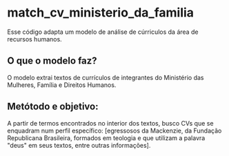 # match_cv_ministerio_da_familia

Esse código adapta um modelo de análise de cúrriculos da área de recursos humanos. 

## O que o modelo faz?
O modelo extrai textos de currículos de integrantes do Ministério das Mulheres, Família e Direitos Humanos.

## Metótodo e objetivo:
A partir de termos encontrados no interior dos textos, busco CVs que se enquadram num perfil específico: [egressosos da Mackenzie, da Fundação Republicana Brasileira, formados em teologia e que utilizam a palavra "deus" em seus textos, entre outras informações].
